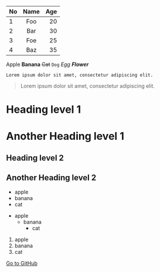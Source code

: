 | No | Name | Age |
|---|:---:|---:|
| 1 | Foo | 20 |
| 2 | Bar | 30 |
| 3 | Foe | 25 |
| 4 | Baz | 35 |

Apple **Banana** ~~Cat~~ `Dog` *Egg* **_Flower_**

```
Lorem ipsum dolor sit amet, consectetur adipiscing elit.
```

> Lorem ipsum dolor sit amet, consectetur adipiscing elit.

# Heading level 1

Another Heading level 1
=====

## Heading level 2

Another Heading level 2
-----

- apple
- banana
- cat

* apple
  - banana
    + cat

1. apple
2. banana
3. cat

[Go to GitHub](https://github.com)
